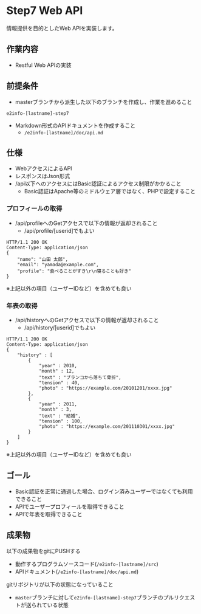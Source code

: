 # Step7 Web API

情報提供を目的としたWeb APIを実装します。

## 作業内容

* Restful Web APIの実装

## 前提条件

* masterブランチから派生した以下のブランチを作成し、作業を進めること
```
e2info-[lastname]-step7
```

* Markdown形式のAPIドキュメントを作成すること
    * ```/e2info-[lastname]/doc/api.md```

## 仕様

* WebアクセスによるAPI
* レスポンスはJson形式
* /api以下へのアクセスにはBasic認証によるアクセス制限がかかること
    * Basic認証はApache等のミドルウェア層ではなく、PHPで設定すること
    
### プロフィールの取得
    
* /api/profileへのGetアクセスで以下の情報が返却されること
    * /api/profile/[userid]でもよい

```
HTTP/1.1 200 OK
Content-Type: application/json
{
    "name": "山田 太郎",
    "email": "yamada@example.com",
    "profile": "食べることがすき\r\n寝ることも好き"
}
```

※上記以外の項目（ユーザーIDなど）を含めても良い    

### 年表の取得

* /api/historyへのGetアクセスで以下の情報が返却されること
    * /api/history/[userid]でもよい
```
HTTP/1.1 200 OK
Content-Type: application/json
{
    "history" : [
        {
            "year" : 2010,
            "month" : 12,
            "text" : "ブランコから落ちて骨折",
            "tension" : 40,
            "photo" : "https://example.com/20101201/xxxx.jpg"
        },
        {
            "year" : 2011,
            "month" : 3,
            "text" : "結婚",
            "tension" : 100,
            "photo" : "https://example.com/201110301/xxxx.jpg"
        }
    ]
}
```
※上記以外の項目（ユーザーIDなど）を含めても良い

## ゴール

* Basic認証を正常に通過した場合、ログイン済みユーザーではなくても利用できること
* APIでユーザープロフィールを取得できること
* APIで年表を取得できること

## 成果物

以下の成果物をgitにPUSHする

* 動作するプログラムソースコード(```/e2info-[lastname]/src```)
* APIドキュメント(```/e2info-[lastname]/doc/api.md```)

gitリポジトリが以下の状態になっていること

* ```master```ブランチに対して```e2info-[lastname]-step7```ブランチのプルリクエストが送られている状態